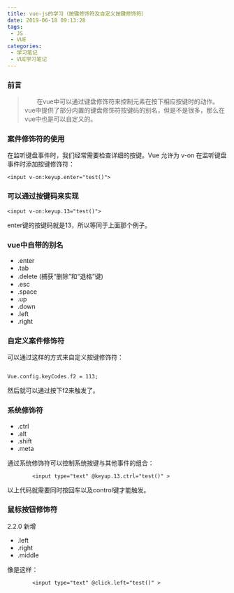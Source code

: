 ```yaml
---
title: vue-js的学习（按键修饰符及自定义按键修饰符）
date: 2019-06-18 09:13:28
tags:
 - JS
 - VUE
categories:
 - 学习笔记
 - VUE学习笔记
---
```

### 前言
> &nbsp;&nbsp;&nbsp;&nbsp;&nbsp;&nbsp;&nbsp;在vue中可以通过键盘修饰符来控制元素在按下相应按键时的动作。vue中提供了部分内置的键盘修饰符按键码的别名，但是不是很多，那么在vue中也是可以自定义的。
<!-- more -->

### 案件修饰符的使用
在监听键盘事件时，我们经常需要检查详细的按键。Vue 允许为 v-on 在监听键盘事件时添加按键修饰符： 
```
<input v-on:keyup.enter="test()">
```

### 可以通过按键码来实现
```
<input v-on:keyup.13="test()">
```
enter键的按键码就是13，所以等同于上面那个例子。

### vue中自带的别名
* .enter
* .tab
* .delete (捕获“删除”和“退格”键)
* .esc
* .space
* .up
* .down
* .left
* .right

### 自定义案件修饰符

可以通过这样的方式来自定义按键修饰符：
```

Vue.config.keyCodes.f2 = 113;

```
然后就可以通过按下f2来触发了。


### 系统修饰符
* .ctrl
* .alt
* .shift
* .meta

通过系统修饰符可以控制系统按键与其他事件的组合：
```
        <input type="text" @keyup.13.ctrl="test()" >
```
以上代码就需要同时按回车以及control键才能触发。


### 鼠标按钮修饰符
2.2.0 新增

* .left
* .right
* .middle

像是这样：
```
        <input type="text" @click.left="test()" >
```

